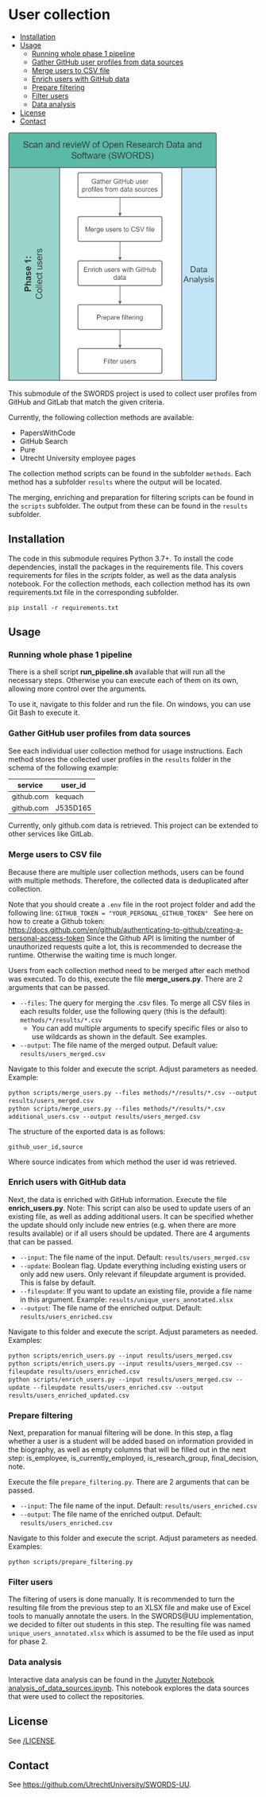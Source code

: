 # User collection <!-- omit in toc -->

- [Installation](#installation)
- [Usage](#usage)
  - [Running whole phase 1 pipeline](#running-whole-phase-1-pipeline)
  - [Gather GitHub user profiles from data sources](#gather-github-user-profiles-from-data-sources)
  - [Merge users to CSV file](#merge-users-to-csv-file)
  - [Enrich users with GitHub data](#enrich-users-with-github-data)
  - [Prepare filtering](#prepare-filtering)
  - [Filter users](#filter-users)
  - [Data analysis](#data-analysis)
- [License](#license)
- [Contact](#contact)

<img src="../docs/Phase_1.png" height="500">

This submodule of the SWORDS project is used to collect user profiles from
GitHub and GitLab that match the given criteria.

Currently, the following collection methods are available:

- PapersWithCode
- GitHub Search
- Pure
- Utrecht University employee pages

The collection method scripts can be found in the subfolder `methods`. Each method has a subfolder `results` where the output will be located.

The merging, enriching and preparation for filtering scripts can be found in the `scripts` subfolder. The output from these can be found in the `results` subfolder.

## Installation

The code in this submodule requires Python 3.7+. To install the code dependencies, install the packages in the requirements file. This covers requirements for files in the *scripts* folder, as well as the data analysis notebook. For the collection methods, each collection method has its own requirements.txt file in the corresponding subfolder.

```console
pip install -r requirements.txt
```

## Usage

### Running whole phase 1 pipeline

There is a shell script **run_pipeline.sh** available that will run all the necessary steps. Otherwise you can execute each of them on its own, allowing more control over the arguments.

To use it, navigate to this folder and run the file. On windows, you can use Git Bash to execute it.

### Gather GitHub user profiles from data sources

See each individual user collection method for usage instructions. Each method
stores the collected user profiles in the `results` folder in the schema of the following example:

| service    | user_id  |
| ---------- | -------- |
| github.com | kequach  |
| github.com | J535D165 |

Currently, only github.com data is retrieved. This project can be extended to other services like GitLab.

### Merge users to CSV file

Because there are multiple user collection methods, users can be found with
multiple methods. Therefore, the collected data is deduplicated after
collection.

Note that you should create a `.env` file in the root project folder and add the following line:
```GITHUB_TOKEN = "YOUR_PERSONAL_GITHUB_TOKEN" ```
See here on how to create a Github token: https://docs.github.com/en/github/authenticating-to-github/creating-a-personal-access-token
Since the Github API is limiting the number of unauthorized requests quite a lot, this is recommended to decrease the runtime. Otherwise the waiting time is much longer.

Users from each collection method need to be merged after each method was executed. To do this, execute the file **merge_users.py**.
There are 2 arguments that can be passed.

- `--files`: The query for merging the .csv files. To merge all CSV files in each results folder, use the following query (this is the default): `methods/*/results/*.csv`
  - You can add multiple arguments to specify specific files or also to use wildcards as shown in the default. See examples.
- `--output`: The file name of the merged output. Default value: `results/users_merged.csv`

Navigate to this folder and execute the script. Adjust parameters as needed. Example:

```console
python scripts/merge_users.py --files methods/*/results/*.csv --output results/users_merged.csv
python scripts/merge_users.py --files methods/*/results/*.csv additional_users.csv --output results/users_merged.csv
```

The structure of the exported data is as follows:

```
github_user_id,source
```

Where source indicates from which method the user id was retrieved.

### Enrich users with GitHub data

Next, the data is enriched with GitHub information. Execute the file **enrich_users.py**.
 Note: This script can also be used to update users of an existing file, as well as adding additional users. It can be specified whether the update should only include new entries (e.g. when there are more results available) or if all users should be updated.
There are 4 arguments that can be passed.

- `--input`: The file name of the input. Default: `results/users_merged.csv`
- `--update`: Boolean flag. Update everything including existing users or only add new users. Only relevant if fileupdate argument is provided. This is false by default.
- `--fileupdate`: If you want to update an existing file, provide a file name in this argument. Example: `results/unique_users_annotated.xlsx`
- `--output`: The file name of the enriched output. Default: `results/users_enriched.csv`

Navigate to this folder and execute the script. Adjust parameters as needed. Examples:

```console
python scripts/enrich_users.py --input results/users_merged.csv
python scripts/enrich_users.py --input results/users_merged.csv --fileupdate results/users_enriched.csv
python scripts/enrich_users.py --input results/users_merged.csv --update --fileupdate results/users_enriched.csv --output results/users_enriched_updated.csv
```

### Prepare filtering

Next, preparation for manual filtering will be done. In this step, a flag whether a user is a student will be added based on information provided in the biography, as well as empty columns that will be filled out in the next step: is_employee, is_currently_employed, is_research_group, final_decision, note.

Execute the file `prepare_filtering.py`.
There are 2 arguments that can be passed.

- `--input`: The file name of the input. Default: `results/users_enriched.csv`
- `--output`: The file name of the enriched output. Default: `results/users_enriched.csv`

Navigate to this folder and execute the script. Adjust parameters as needed. Examples:

```console
python scripts/prepare_filtering.py
```

### Filter users

The filtering of users is done manually. It is recommended to turn the resulting file from the previous step to an XLSX file and make use of Excel tools to manually annotate the users. In the SWORDS@UU implementation, we decided to filter out students in this step. The resulting file was named `unique_users_annotated.xlsx` which is assumed to be the file used as input for phase 2.

### Data analysis

Interactive data analysis can be found in the [Jupyter Notebook analysis_of_data_sources.ipynb](analysis_of_data_sources.ipynb). This notebook explores the data sources that were used to collect the repositories.

## License

See [/LICENSE](../LICENSE).

## Contact

See https://github.com/UtrechtUniversity/SWORDS-UU.
